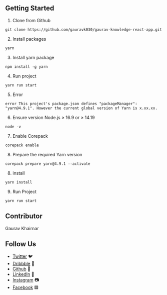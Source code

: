 ## Getting Started

1. Clone from Github

```
git clone https://github.com/gauravk030/gaurav-knowledge-react-app.git
```

2. Install packages

```
yarn
```

3. Install yarn package

```
npm install -g yarn
```

4. Run project

```
yarn run start
```

5. Error

```
error This project's package.json defines "packageManager": "yarn@4.9.1". However the current global version of Yarn is x.xx.xx. 
```

6. Ensure version Node.js ≥ 16.9 or ≥ 14.19

```
node -v
```

7. Enable Corepack

```
corepack enable
```

8. Prepare the required Yarn version

```
corepack prepare yarn@4.9.1 --activate
```

8. install

```
yarn install
```

9. Run Project

```
yarn run start
```


## Contributor
Gaurav Khairnar

## Follow Us

- [Twitter]() 🐦
- [Dribbble]() 🏀
- [Github](https://github.com/gauravk030) 🐙
- [LinkedIn](https://www.linkedin.com/in/gaurav-khairnar-a23268ab/) 💼
- [Instagram]() 📷
- [Facebook]() 🟦
